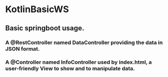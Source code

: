 # KotlinBasicWS

## Basic springboot usage.

### A @RestController named DataController providing the data in JSON format.

### A @Controller named InfoController used by index.html, a user-friendly View to show and to manipulate data.
